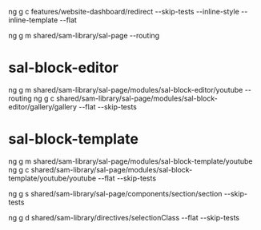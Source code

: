 ng g c features/website-dashboard/redirect --skip-tests --inline-style --inline-template --flat

ng g m shared/sam-library/sal-page --routing

# sal-block-editor

ng g m shared/sam-library/sal-page/modules/sal-block-editor/youtube --routing
ng g c shared/sam-library/sal-page/modules/sal-block-editor/gallery/gallery --flat --skip-tests

# sal-block-template

ng g m shared/sam-library/sal-page/modules/sal-block-template/youtube
ng g c shared/sam-library/sal-page/modules/sal-block-template/youtube/youtube --flat --skip-tests

ng g s shared/sam-library/sal-page/components/section/section --skip-tests

ng g d shared/sam-library/directives/selectionClass --flat --skip-tests
